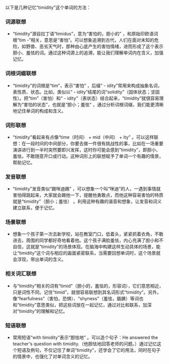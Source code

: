 以下是几种记忆“timidity”这个单词的方法：

### 词源联想
 - “timidity”源自拉丁语“timidus”，意为“害怕的，胆小的” ，和原始印欧语词根“tim -”相关，意思是“害怕”。可以想象追溯到古代，人们在面对未知的危险，如野兽、恶劣天气时，那种由心底产生的害怕情绪，进而形成了这个表示胆小、羞怯的词。通过这种词源上的追溯，能让我们理解单词内在含义，加强记忆。

### 词根词缀联想
 - “timidity”的词根是“tim”，表示“害怕” ，后缀“ - idity”常用来构成抽象名词，表性质、状态。比如，类似以“ - idity”结尾的词“solidity”（固体状态；坚固性）。把“tim”（害怕）和“ - idity”（表状态）结合起来，“timidity”就很容易理解为“害怕的状态”，也就是“胆小；羞怯” ，通过分析词根词缀，我们能更清晰地记住单词的构成和含义。

### 词形联想
 - “timidity”看起来有点像“time（时间） + mid（中间） + ity” 。可以这样联想：在一段时间的中间部分，你要去做一件很有挑战性的事，比如在一场重要演讲进行到一半时突然要即兴发挥，这时你可能会感到“timidity”，即胆小、羞怯，不敢随意开口或行动。这种词形上的联想赋予了单词一个有趣的情景，帮助记忆。

### 发音联想
 - “timidity”发音类似“踢咪迪踢” ，可以想象一个叫“咪迪”的人，一遇到事情就害怕得跳起来，大家就会踢他一下，提醒他勇敢点，而他这种容易害怕的特质就是“timidity”（胆小；羞怯） 。利用这种有趣的谐音和想象，让发音和词义建立联系，便于记忆。

### 场景联想
 - 想象一个孩子第一次去新学校，站在教室门口，低着头，紧紧抓着衣角，不敢进去，周围的同学都好奇地看着他。这个孩子满脸羞怯，内心充满了胆小和不自信，这就是“timidity”的场景体现。在脑海中构建这样生动具体的场景，能让“timidity”这个词与相应的画面紧密联系，当需要回想单词时，这个场景就会浮现，带出单词的含义。

### 相关词汇联想
 - 与“timidity”相关的词有“timid”（胆小的，羞怯的，形容词），它们意思相近，只是词性不同。记住“timid”，就很容易联想到其名词形式“timidity”。另外，像“fearfulness”（害怕，恐惧）、“shyness”（羞怯，腼腆）等词也和“timidity”意思类似，把这些词放在一起记忆，通过对比和联系，加深对“timidity”的理解和记忆。

### 短语联想
 - 常用短语“with timidity”表示“胆怯地” 。可以造个句子：He answered the teacher's question with timidity.（他胆怯地回答老师的问题。）通过记忆这个短语及例句，不仅记住了单词“timidity”，还学会了它的用法，同时在句子的情景中，也强化了对单词含义的记忆。 